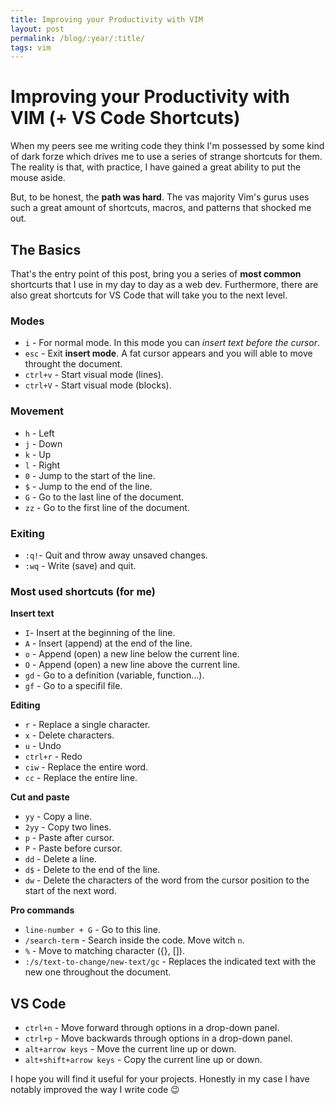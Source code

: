 ```yaml
---
title: Improving your Productivity with VIM
layout: post
permalink: /blog/:year/:title/
tags: vim
---
```


# Improving your Productivity with VIM (+ VS Code Shortcuts)

When my peers see me writing code they think I'm possessed by some kind of dark forze which drives me to use a series of strange shortcuts for them. The reality is that, with practice, I have gained a great ability to put the mouse aside.

But, to be honest, the **path was hard**. The vas majority Vim's gurus uses such a great amount of shortcuts, macros, and patterns that shocked me out.

## The Basics

That's the entry point of this post, bring you a series of **most common** shortcurts that I use in my day to day as a web dev. Furthermore, there are also great shortcuts for VS Code that will take you to the next level.

### Modes

- `i` - For normal mode. In this mode you can _insert text before the cursor_.
- `esc` - Exit **insert mode**. A fat cursor appears and you will able to move throught the document.
- `ctrl+v` - Start visual mode (lines).
- `ctrl+V` - Start visual mode (blocks).

### Movement

- `h` - Left
- `j` - Down
- `k` - Up
- `l` - Right
- `0` - Jump to the start of the line.
- `$` - Jump to the end of the line.
- `G` - Go to the last line of the document.
- `zz` - Go to the first line of the document.

### Exiting

- `:q!`- Quit and throw away unsaved changes.
- `:wq` - Write (save) and quit.

### Most used shortcuts (for me)

**Insert text**

- `I`- Insert at the beginning of the line.
- `A` - Insert (append) at the end of the line.
- `o` - Append (open) a new line below the current line.
- `O` - Append (open) a new line above the current line.
- `gd` - Go to a definition (variable, function...).
- `gf` - Go to a specifil file.

**Editing**

- `r` - Replace a single character.
- `x` - Delete characters.
- `u` - Undo
- `ctrl+r` - Redo
- `ciw` - Replace the entire word.
- `cc` - Replace the entire line.

**Cut and paste**

- `yy` - Copy a line.
- `2yy` - Copy two lines.
- `p` - Paste after cursor.
- `P` - Paste before cursor.
- `dd` - Delete a line.
- `d$` - Delete to the end of the line.
- `dw` - Delete the characters of the word from the cursor position to the start of the next word.

**Pro commands**

- `line-number + G` - Go to this line.
- `/search-term` - Search inside the code. Move witch `n`.
- `%` - Move to matching character ({}, []).
- `:/s/text-to-change/new-text/gc` - Replaces the indicated text with the new one throughout the document.

## VS Code

- `ctrl+n` - Move forward through options in a drop-down panel.
- `ctrl+p` - Move backwards through options in a drop-down panel.
- `alt+arrow keys` - Move the current line up or down.
- `alt+shift+arrow keys` - Copy the current line up or down.

I hope you will find it useful for your projects. Honestly in my case I have notably improved the way I write code 😉

